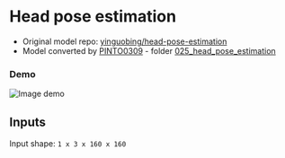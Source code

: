 # Head pose estimation

- Original model repo: [yinguobing/head-pose-estimation](https://github.com/yinguobing/head-pose-estimation)
- Model converted by [PINTO0309](https://github.com/PINTO0309) - folder [025_head_pose_estimation](https://github.com/PINTO0309/PINTO_model_zoo/tree/main/025_head_pose_estimation)

### Demo

![Image demo](https://user-images.githubusercontent.com/18037362/135286722-4d7ba3bf-3f0e-49b3-a24b-a3680853dc02.png)

## Inputs

Input shape: `1 x 3 x 160 x 160`
